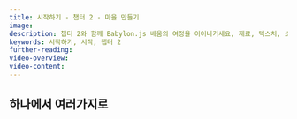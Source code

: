 ```yaml
---
title: 시작하기 - 챕터 2 - 마을 만들기
image: 
description: 챕터 2와 함께 Babylon.js 배움의 여정을 이어나가세요, 재료, 텍스처, 소리, 등
keywords: 시작하기, 시작, 챕터 2
further-reading: 
video-overview:
video-content:
---
```


<!-- ## From One to Many -->
## 하나에서 여러가지로

<!-- A nice big step now as we take the simple box and turn it into a house, or two. As houses do not float we will create some ground and then see how we can position, rotate and re-size the house and set it on the ground. Since a blank box looks just like a blank box we will add texture to give it the appearance of having windows and doors. To keep the rain out let's add a roof mesh and merge the two meshes together. Of course a couple of houses do not make a village so we will see how we can copy a mesh as many times as we wish. Since builders are noisy workers we will show how you can include sounds but then silence them immediately as anything but the sounds you want to work with are distracting. -->